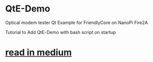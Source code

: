 # QtE-Demo

Optical modem tester
Qt Example for FriendlyCore on NanoPi Fire2A



Tutorial to Add QtE-Demo with bash script on startup
# [read in medium ](https://nimadorostkar97.medium.com/run-bash-script-on-startup-ubuntu-nanopi-fab7c1a23ee2)
